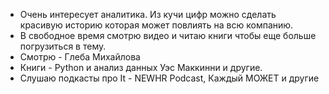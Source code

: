 
- Очень интересует аналитика. Из кучи цифр можно сделать красивую историю которая может повлиять на всю компанию. 
- В свободное время смотрю видео и читаю книги чтобы еще больше погрузиться в тему.
- Смотрю - Глеба Михайлова
- Книги - Python и анализ данных Уэс Маккинни и другие.
- Слушаю подкасты про It - NEWHR Podcast, Каждый МОЖЕТ и другие

<!---
MaxBodr/MaxBodr is a ✨ special ✨ repository because its `README.md` (this file) appears on your GitHub profile.
You can click the Preview link to take a look at your changes.
--->
